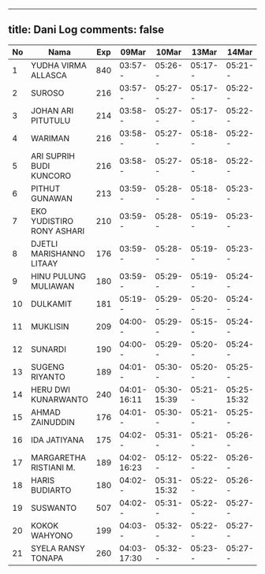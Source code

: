 
---
title: Dani Log
comments: false
---

| No | Nama | Exp | 09Mar | 10Mar | 13Mar | 14Mar | 15Mar | 16Mar | 17Mar | 20Mar | 21Mar | 22Mar | 23Mar | 24Mar | 27Mar | 28Mar | 29Mar | 30Mar | 31Mar | 04Apr | 05Apr | 06Apr | 07Apr | 10Apr | 11Apr | 12Apr | 13Apr | 14Apr | 17Apr | 18Apr | 20Apr |
|-----|-----|-----|-----|-----|-----|-----|-----|-----|-----|-----|-----|-----|-----|-----|-----|-----|-----|-----|-----|-----|-----|-----|-----|-----|-----|-----|-----|-----|-----|-----|-----|
| 1 | YUDHA VIRMA ALLASCA | 840 | 03:57-- | 05:26-- | 05:17-- | 05:21-- | 05:21-- | 05:14-- | 05:09-- | 05:34-17:36 | 05:15-- | 05:02-- | 05:20-- | 05:26-- | 05:22-- | 05:25-- | 05:01-- | 05:13-- | --- | 07:07-- | 05:08-- | 05:06-- | 05:26-- | 05:01-- | 05:27-- | 05:09-- | 05:17-- | 05:28-- | 05:17-- | 05:12-- | 05:21-- |
| 2 | SUROSO | 216 | 03:57-- | 05:27-- | 05:17-- | 05:22-- | 05:22-- | 05:14-- | --- | 17:37-17:37 | 05:16-- | 05:02-- | 05:21-- | 05:26-- | --- | 05:25-- | --- | --- | 06:12-- | 07:12-- | 05:08-- | 05:07-- | 05:26-- | 05:01-- | 05:27-- | 05:09-- | 05:18-- | 05:28-- | 05:17-- | --- | --- | --- |
| 3 | JOHAN ARI PITUTULU | 214 | 03:58-- | 05:27-- | 05:17-- | 05:22-- | 05:22-- | 05:14-- | 05:09-- | 17:37-17:37 | 05:16-- | 05:02-- | 05:21-- | 05:26-- | 05:22-- | 05:26-- | --- | 05:13-- | --- | 07:13-- | 05:09-- | 05:07-- | 05:26-- | 05:02-- | 05:27-- | 05:09-- | 05:18-- | 05:28-- | 05:18-- | --- | --- | --- |
| 4 | WARIMAN | 216 | 03:58-- | 05:27-- | 05:18-- | 05:22-- | 05:22-- | 05:15-- | --- | 05:27-17:37 | 13:28-- | 05:03-- | --- | 05:27-- | 05:23-- | 05:26-- | --- | 05:14-- | 05:18-- | 07:13-- | 05:09-- | 05:07-- | 05:27-- | 05:02-- | 05:28-- | 05:09-- | 05:18-- | 05:28-- | 05:18-- | --- | --- |
| 5 | ARI SUPRIH BUDI KUNCORO | 216 | 03:58-- | 05:27-- | 05:18-- | 05:22-- | 05:22-- | 05:15-- | 05:10-- | 17:37-17:38 | --- | 05:03-- | 05:22-- | 05:27-- | 05:23-- | 05:26-- | 05:02-- | 05:14-- | 05:19-- | 07:13-- | 05:09-- | 05:07-- | 05:27-- | 05:02-- | 05:28-- | 05:10-- | 05:18-- | 05:29-- | 05:18-- | 05:13-- | --- |
| 6 | PITHUT GUNAWAN | 213 | 03:59-- | 05:28-- | 05:18-- | 05:23-- | 05:23-- | 05:15-- | --- | 05:28-17:38 | --- | --- | 05:22-- | 05:27-- | 05:23-- | 05:27-- | 05:03-- | 05:15-- | 05:19-- | 07:14-- | 05:09-- | 05:08-- | 05:27-- | 05:02-- | 05:28-- | 05:10-- | 05:19-- | 05:29-- | 05:18-- | --- | --- | 05:23-- |
| 7 | EKO YUDISTIRO RONY ASHARI | 210 | 03:59-- | 05:28-- | 05:19-- | 05:23-- | 05:23-- | 05:15-- | 05:10-- | 05:28-17:38 | --- | 05:03-- | 05:22-- | 05:28-- | 05:24-- | 05:27-- | 05:03-- | 05:15-- | --- | 07:14-- | --- | 05:08-- | 05:27-- | 05:03-- | 05:28-- | 05:10-- | 05:19-- | 05:29-- | 05:19-- | --- | 05:23-- |
| 8 | DJETLI MARISHANNO LITAAY | 176 | 03:59-- | 05:28-- | 05:19-- | 05:23-- | 05:23-- | 05:16-- | 05:11-- | 17:39-17:39 | --- | 05:04-- | 05:22-- | 05:28-- | 05:24-- | 05:27-- | 05:03-- | 05:15-- | 05:20-- | 06:30-- | 05:10-- | 05:08-- | 05:27-- | 05:03-- | 05:28-- | 05:10-- | 05:19-- | 05:29-- | 05:19-- | --- | --- | 05:23-- |
| 9 | HINU PULUNG MULIAWAN | 180 | 03:59-- | 05:29-- | 05:19-- | 05:24-- | 05:24-- | 05:16-- | --- | 17:39-17:39 | 05:18-- | 05:04-- | --- | 05:28-- | --- | 05:28-- | --- | 05:16-- | 05:20-- | 07:15-- | --- | 05:08-- | 05:28-- | 05:03-- | 05:29-- | 05:11-- | 05:19-- | 05:29-- | 05:19-- | --- | --- |
| 10 | DULKAMIT | 181 | 05:19-- | 05:29-- | 05:20-- | 05:24-- | 05:24-- | 05:16-- | --- | 17:40-17:40 | 06:12-- | 05:05-- | 05:23-- | 05:29-- | 05:24-- | 05:28-- | 05:04-16:55 | 05:16-- | 05:21-- | 06:01-16:30 | --- | 05:09-- | 05:28-- | 05:03-16:57 | 05:29-16:31 | 05:11-- | 05:20-- | 05:30-- | 05:19-16:30 | 05:14-- | 05:24-- |
| 11 | MUKLISIN | 209 | 04:00-- | 05:29-- | 05:15-- | 05:24-- | 05:24-- | 05:17-- | 05:08-- | 05:29-16:19 | 05:18-- | 05:05-- | 05:23-- | 05:29-- | 05:59-- | 05:28-- | 05:04-- | 05:16-- | 05:21-- | 06:33-16:20 | 05:10-- | 05:09-- | 05:28-- | 05:04-16:35 | 05:29-- | 05:11-- | 05:20-- | 05:30-- | 05:20-- | --- | --- |
| 12 | SUNARDI | 190 | 04:00-- | 05:29-- | 05:20-- | 05:24-- | 05:24-- | 05:17-- | 05:12-- | 17:40-17:40 | 05:18-- | 05:05-- | --- | --- | 05:25-- | 05:28-- | 05:04-- | 05:17-- | 05:21-- | 07:16-- | 05:11-- | 05:09-- | 05:28-- | 05:04-- | 05:29-- | 05:11-- | 05:20-- | 05:30-- | 05:20-- | --- | --- |
| 13 | SUGENG RIYANTO | 189 | 04:01-- | 05:30-- | 05:20-- | 05:25-- | 05:25-- | 05:17-- | --- | 17:20-17:20 | 05:19-- | 05:06-- | 05:24-- | 05:29-- | 05:25-- | 05:29-- | 05:05-- | 05:17-- | --- | 07:16-- | 05:11-- | 05:09-- | 05:29-- | 05:04-- | 05:30-- | 05:12-- | 05:20-- | 05:30-- | 05:20-- | --- | --- | 05:24-- |
| 14 | HERU DWI KUNARWANTO | 240 | 04:01-16:11 | 05:30-15:39 | 05:21-- | 05:25-15:32 | 05:25-15:31 | 05:18-15:39 | 05:12-16:54 | 06:41-16:29 | 05:19-15:51 | 05:06-- | 05:24-- | 05:30-15:32 | 04:40-15:25 | 05:29-15:38 | 04:54-15:26 | 05:17-15:42 | 07:32-15:20 | 06:07-15:34 | 05:11-15:35 | 05:10-15:34 | 05:29-- | 05:04-17:14 | 05:30-15:42 | 05:12-15:39 | 05:21-15:46 | 05:31-16:04 | 05:20-- | --- | --- |
| 15 | AHMAD ZAINUDDIN | 176 | 04:01-- | 05:30-- | 05:21-- | 05:25-- | 05:25-- | 05:18-- | --- | 17:41-17:41 | 05:20-- | --- | 05:24-- | 05:30-- | 05:26-- | 05:29-- | 05:05-- | 05:18-- | 05:22-- | 07:17-- | 05:11-- | 05:10-- | 05:29-- | 05:05-- | 05:30-- | 05:12-- | 05:21-- | 05:31-- | 05:20-- | --- | --- |
| 16 | IDA JATIYANA | 175 | 04:02-- | 05:31-- | 05:21-- | 05:26-- | 05:26-- | 05:18-- | 05:13-- | 07:23-17:41 | --- | 05:06-- | --- | 05:30-- | 05:26-- | 05:30-- | 05:06-- | 05:18-- | 05:22-- | 07:17-- | --- | 05:10-- | 05:29-- | 05:05-- | 05:30-- | 05:12-- | 05:21-- | 05:31-- | 05:21-- | --- | --- | --- |
| 17 | MARGARETHA RISTIANI M. | 189 | 04:02-16:23 | 05:12-- | 05:22-- | 05:26-- | 05:26-- | 05:18-17:09 | 07:21-- | 07:20-16:58 | 06:28-- | 05:07-- | 05:25-- | 05:31-- | 06:19-- | 05:30-- | 05:06-- | 05:18-- | 05:23-- | 05:01-- | 05:12-- | 05:10-- | 05:30-- | 05:05-- | 05:31-- | 05:12-- | 05:21-- | 05:31-- | 05:21-- | --- | --- |
| 18 | HARIS BUDIARTO | 180 | 04:02-- | 05:31-15:32 | 05:22-- | 05:26-- | 05:26-- | 05:19-- | 06:26-16:22 | 06:00-17:42 | 05:20-- | 05:07-- | 05:25-17:23 | 05:31-- | 05:27-- | 05:30-- | 05:06-- | 09:27-- | --- | 06:02-15:32 | 05:12-- | 05:11-17:07 | 05:30-- | 05:05-- | 05:31-- | 05:13-- | 05:21-- | 05:32-- | 05:21-- | --- | 06:30-- | --- |
| 19 | SUSWANTO | 507 | 04:02-- | 05:31-- | 05:22-- | 05:27-- | 05:27-- | 05:19-- | 06:55-16:52 | 06:46-17:42 | 06:49-16:52 | 05:07-- | 05:26-- | 05:31-17:07 | 07:02-16:44 | 05:30-16:43 | 05:06-- | 05:19-- | --- | 07:07-- | 05:13-- | 05:11-17:11 | 05:30-- | 05:06-- | 05:31-- | 05:13-- | 05:22-- | 05:32-- | 05:21-- | --- | --- | --- |
| 20 | KOKOK WAHYONO | 199 | 04:03-- | 05:32-- | 05:22-- | 05:27-- | 05:27-- | 05:19-- | --- | 17:43-17:43 | 05:21-- | 05:08-- | 05:26-- | 05:32-- | 05:27-- | 05:31-- | 05:07-- | 05:19-- | 05:23-- | 07:18-- | 05:13-- | 05:11-- | 05:30-- | 05:06-- | 05:31-- | 05:13-- | 05:22-- | 05:32-- | 05:22-- | --- | --- | --- |
| 21 | SYELA RANSY TONAPA | 260 | 04:03-17:30 | 05:32-- | 05:23-- | 05:27-- | 05:27-- | 05:20-- | --- | 17:31-17:31 | 05:21-17:30 | 05:08-- | 05:26-- | 05:32-- | 17:30-17:30 | 05:31-- | --- | 05:19-17:11 | --- | 06:47-- | 05:13-- | 05:11-- | 05:31-- | 05:06-- | 05:32-- | 05:13-- | 05:22-- | 05:32-- | 05:22-16:31 | --- |
